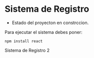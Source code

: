 <h1>Sistema de Registro</h1>

- Estado del proyecton en constrccion.

Para ejecutar el sistema debes poner:

```npm install react```

Sistema de Registro 2
